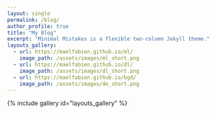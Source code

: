 ```yaml
---
layout: single
permalink: /blog/
author_profile: true
title: "My Blog"
excerpt: "Minimal Mistakes is a flexible two-column Jekyll theme."
layouts_gallery:
  - url: https://maelfabien.github.io/ml/
    image_path: /assets/images/ml_short.png
  - url: https://maelfabien.github.io/dl/
    image_path: /assets/images/dl_short.png
  - url: https://maelfabien.github.io/bgd/
    image_path: /assets/images/de_short.png
---
```


{% include gallery id="layouts_gallery" %}
